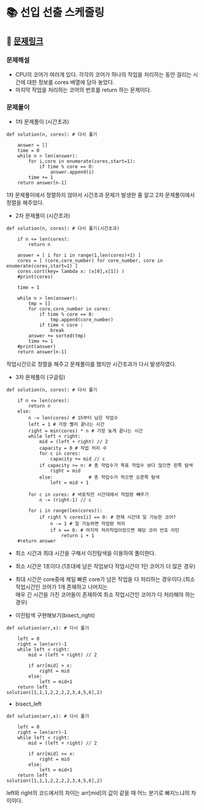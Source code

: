 
# 📚 선입 선출 스케줄링

## 📌 [문제링크](https://school.programmers.co.kr/learn/courses/30/lessons/12920#)

### 문제해설

- CPU의 코어가 여러개 있다. 각각의 코어가 하나의 작업을 처리하는 동안 걸리는 시간에 대한 정보를 cores 배열에 담아 놓았다.
- 마지막 작업을 처리하는 코어의 번호를 return 하는 문제이다.

### 문제풀이

- 1차 문제풀이 (시간초과)
```
def solution(n, cores): # 다시 풀기

    answer = []
    time = 0
    while n > len(answer):
        for i,core in enumerate(cores,start=1):
            if time % core == 0:
                answer.append(i)
        time += 1
    return answer[n-1]
```
1차 문제풀이에서 정렬하지 않아서 시간초과 문제가 발생한 줄 알고 2차 문제풀이에서 정렬을 해주었다.

- 2차 문제풀이 (시간초과)

```
def solution(n, cores): # 다시 풀기(시간초과)
    
    if n <= len(cores):
        return n
    
    answer = [ i for i in range(1,len(cores)+1) ]
    cores = [ (core,core_number) for core_number, core in enumerate(cores,start=1) ]
    cores.sort(key= lambda x: (x[0],x[1]) )
    #print(cores)
    
    time = 1
    
    while n > len(answer):
        tmp = []
        for core,core_number in cores:
            if time % core == 0:
                tmp.append(core_number)
            if time < core :
                break
        answer += sorted(tmp)
        time += 1
    #print(answer)
    return answer[n-1]
```

작업시간으로 정렬을 해주고 문제풀이를 했지만 시간초과가 다시 발생하였다.

- 3차 문제풀이 (구글링)

```
def solution(n, cores): # 다시 풀기

    if n <= len(cores):
        return n
    else:
        n -= len(cores) # 1h부터 남은 작업수
        left = 1 # 가장 빨리 끝나는 시간
        right = min(cores) * n # 가장 늦게 끝나는 시간
        while left < right:
            mid = (left + right) // 2
            capacity = 0 # 작업 처리 수
            for c in cores:
                capacity += mid // c 
            if capacity >= n: # 총 작업수가 목표 작업수 보다 많으면 왼쪽 탐색
                right = mid
            else:             # 총 작업수가 적으면 오른쪽 탐색
                left = mid + 1
        
        for c in cores: # 바로직전 시간대에서 작업량 빼주기
            n -= (right-1) // c
        
        for i in range(len(cores)):
            if right % cores[i] == 0: # 현재 시간대 일 가능한 코어?
                n -= 1 # 일 가능하면 작업량 처리
                if n == 0: # 마지막 처리작업이었으면 해당 코어 번호 리턴
                    return i + 1
    #return answer
```

- 최소 시간과 최대 시간을 구해서 이진탐색을 이용하여 풀이한다.
- 최소 시간은 1초이다.(1초대에 남은 작업보다 작업시간이 1인 코어가 더 많은 경우)  
- 최대 시간은 core중에 제일 빠른 core가 남은 작업을 다 처리하는 경우이다.(최소 작업시간인 코어가 1개 존재하고 나머지는  
매우 긴 시간을 가진 코어들이 존재하여 최소 작업시간인 코어가 다 처리해야 하는 경우)

- 이진탐색 구현해보기(bisect_right)

```
def solution(arr,x): # 다시 풀기
    
    left = 0 
    right = len(arr)-1
    while left < right:
        mid = (left + right) // 2
        
        if arr[mid] > x: 
            right = mid
        else:            
            left = mid+1
    return left
solution([1,1,1,2,2,2,2,3,4,5,6],2)
```

- bisect_left

```
def solution(arr,x): # 다시 풀기
    
    left = 0 
    right = len(arr)-1
    while left < right:
        mid = (left + right) // 2
        
        if arr[mid] >= x: 
            right = mid
        else:            
            left = mid+1
    return left
solution([1,1,1,2,2,2,2,3,4,5,6],2)
```
left와 right의 코드에서의 차이는 arr[mid]의 값이 같을 때 어느 분기로 빠지느냐의 차이이다.
